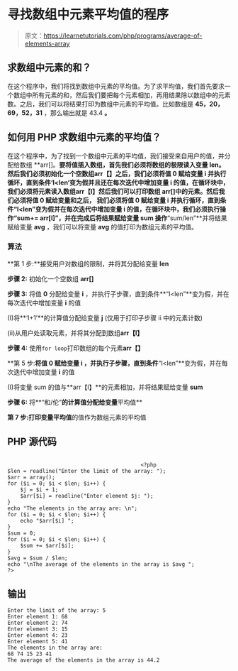 # 寻找数组中元素平均值的程序

> 原文：<https://learnetutorials.com/php/programs/average-of-elements-array>

## 求数组中元素的和？

在这个程序中，我们将找到数组中元素的平均值。为了求平均值，我们首先要求一个数组中所有元素的和，然后我们要把每个元素相加，再用结果除以数组中的元素数。之后，我们可以将结果打印为数组中元素的平均值。比如数组是 **45，20，69，52，31** ，那么输出就是 43.4 **。**

## 如何用 PHP 求数组中元素的平均值？

在这个程序中，为了找到一个数组中元素的平均值，我们接受来自用户的值，并分配给数组 **arr[]。**要将值插入数组，首先我们必须将数组的极限读入变量 **len。**然后我们必须初始化一个空数组**arr【】**之后，我们必须将值 **0** 赋给变量 **i** 并执行循环，直到条件**‘I<len‘**变为假并且还在每次迭代中增加变量 **i** 的值，在循环块中，我们必须将元素读入数组**arr【I】**然后我们可以打印数组 **arr[]中的元素。**然后我们必须将值 **0** 赋给变量**和**之后， 我们必须将值 **0** 赋给变量 **i** 并执行循环，直到条件**“I<len”**变为假并在每次迭代中增加变量 **i** 的值，在循环块中，我们必须执行操作**“sum+= arr[I]”**，并在完成后将结果赋给变量 **sum** 操作**“sum/len”**并将结果赋给变量 **avg** ，我们可以将变量 **avg** 的值打印为数组元素的平均值。

### 算法

**第 1 步:**接受用户对数组的限制，并将其分配给变量 **len**

**步骤 2:** 初始化一个空数组 **arr[]**

**步骤 3:** 将值 **0** 分配给变量 **i** ，并执行子步骤，直到条件**“I<len”**变为假，并在每次迭代中增加变量 **i** 的值

(I)将**‘I+1’**的计算值分配给变量 **j** (仅用于打印子步骤 ii 中的元素计数)

(ii)从用户处读取元素，并将其分配到数组**arr【I】**

**步骤 4:** 使用`for loop`打印数组的每个元素**arr【】**

**第 5 步:**将值 **0** 赋给变量 **i** ，并执行子步骤，直到条件**“I<len”**变为假，并在每次迭代中增加变量 **i** 的值

(I)将变量 sum 的值与**arr【I】**的元素相加，并将结果赋给变量 **sum**

**步骤 6:** 将**“和/伦”**的计算值分配给变量**平均值**

**第 7 步:**打印变量**平均值**的值作为数组元素的平均值

## PHP 源代码

```

                                          <?php
$len = readline("Enter the limit of the array: ");
$arr = array();
for ($i = 0; $i < $len; $i++) {
    $j = $i + 1;
    $arr[$i] = readline("Enter element $j: ");
}
echo "The elements in the array are: \n";
for ($i = 0; $i < $len; $i++) {
    echo "$arr[$i] ";
}
$sum = 0;
for ($i = 0; $i < $len; $i++) {
    $sum += $arr[$i];
}
$avg = $sum / $len;
echo "\nThe average of the elements in the array is $avg ";
?>

```

## 输出

```
Enter the limit of the array: 5
Enter element 1: 68
Enter element 2: 74
Enter element 3: 15
Enter element 4: 23
Enter element 5: 41
The elements in the array are:
68 74 15 23 41 
The average of the elements in the array is 44.2
```